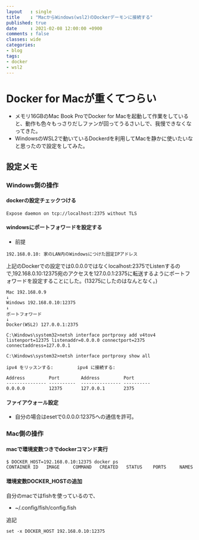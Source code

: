 ```yaml
---
layout   : single
title    : "MacからWindows(wsl2)のDockerデーモンに接続する"
published: true
date     : 2021-02-08 12:00:00 +0900
comments : false
classes: wide
categories:
- blog
tags:
- docker
- wsl2
---
```


# Docker for Macが重くてつらい

* メモリ16GBのMac Book ProでDocker for Macを起動して作業をしていると、動作も色々もっさりだしファンが回ってうるさいしで、我慢できなくなってきた。
* WindowsのWSL2で動いているDockerdを利用してMacを静かに使いたいなと思ったので設定をしてみた。

## 設定メモ

### Windows側の操作

####  dockerの設定チェックつける

```
Expose daemon on tcp://localhost:2375 without TLS
```

#### windowsにポートフォワードを設定する


* 前提
```
192.168.0.10: 家のLAN内のWindowsにつけた固定IPアドレス
```

上記のDockerでの設定では0.0.0.0ではなくlocalhost:2375でListenするので,192.168.0.10:12375宛のアクセスを127.0.0.1:2375に転送するようにポートフォワードを設定することにした。(13275にしたのはなんとなく。)

```
Mac 192.168.0.9
↓
Windows 192.168.0.10:12375
↓
ポートフォワード
↓
Docker(WSL2) 127.0.0.1:2375
```

```
C:\Windows\system32>netsh interface portproxy add v4tov4 listenport=12375 listenaddr=0.0.0.0 connectport=2375 connectaddress=127.0.0.1

C:\Windows\system32>netsh interface portproxy show all

ipv4 をリッスンする:         ipv4 に接続する:

Address         Port        Address         Port
--------------- ----------  --------------- ----------
0.0.0.0         12375       127.0.0.1       2375

```

#### ファイアウォール設定

* 自分の場合はesetで0.0.0.0:12375への通信を許可。


### Mac側の操作

#### macで環境変数つきでdockerコマンド実行

```
$ DOCKER_HOST=192.168.0.10:12375 docker ps
CONTAINER ID   IMAGE     COMMAND   CREATED   STATUS    PORTS     NAMES
```



#### 環境変数DOCKER_HOSTの追加

自分のmacではfishを使っているので、

* ~/.config/fish/config.fish

追記
```
set -x DOCKER_HOST 192.168.0.10:12375
```

